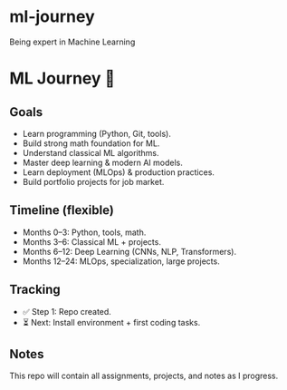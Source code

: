 # ml-journey
Being expert in Machine Learning 


# ML Journey 🚀

## Goals
- Learn programming (Python, Git, tools).
- Build strong math foundation for ML.
- Understand classical ML algorithms.
- Master deep learning & modern AI models.
- Learn deployment (MLOps) & production practices.
- Build portfolio projects for job market.

## Timeline (flexible)
- Months 0–3: Python, tools, math.
- Months 3–6: Classical ML + projects.
- Months 6–12: Deep Learning (CNNs, NLP, Transformers).
- Months 12–24: MLOps, specialization, large projects.

## Tracking
- ✅ Step 1: Repo created.
- ⏳ Next: Install environment + first coding tasks.

## Notes
This repo will contain all assignments, projects, and notes as I progress.
